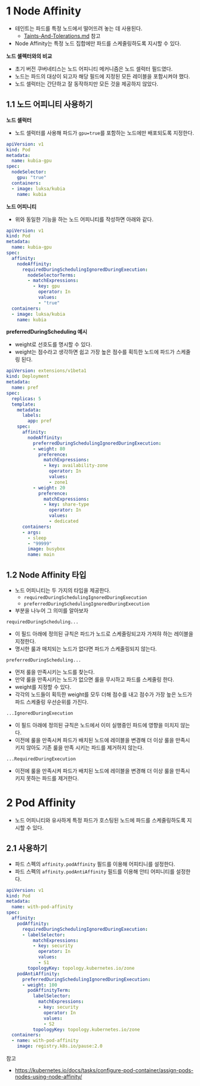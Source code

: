 # 1 Node Affinity

- 테인트는 파드를 특정 노드에서 떨어뜨려 놓는 데 사용된다.
  -  [Taints-And-Tolerations.md](../Taints-And-Tolerations/Taints-And-Tolerations.md) 참고
- Node Affinity는 특정 노드 집합에만 파드를 스케줄링하도록 지시할 수 있다.



**노드 셀렉터와의 비교**

- 초기 버전 쿠버네티스는 노드 어피니티 메커니즘은 노드 셀럭터 필드였다.
- 노드는 파드의 대상이 되고자 해당 필드에 지정된 모든 레이블을 포함시켜야 했다.
- 노드 셀럭터는 간단하고 잘 동작하지만 모든 것을 제공하지 않았다.



## 1.1 노드 어피니티 사용하기



**노드 셀럭터**

- 노드 셀럭터를 사용해 파드가 `gpu=true`를 포함하는 노드에만 배포되도록 지정한다.

```yaml
apiVersion: v1
kind: Pod
metadata:
  name: kubia-gpu
spec:
  nodeSelector:
    gpu: "true"
  containers:
  - image: luksa/kubia
    name: kubia
```



**노드 어피니티**

- 위와 동일한 기능을 하는 노드 어피니티를 작성하면 아래와 같다.

```yaml
apiVersion: v1
kind: Pod
metadata:
  name: kubia-gpu
spec:
  affinity:
    nodeAffinity:
      requiredDuringSchedulingIgnoredDuringExecution:
        nodeSelectorTerms:
        - matchExpressions:
          - key: gpu
            operator: In
            values:
            - "true"
  containers:
  - image: luksa/kubia
    name: kubia
```



**preferredDuringScheduling 예시**

- weight로 선호도를 명시할 수 있다.
- weight는 점수라고 생각하면 쉽고 가장 높은 점수를 획득한 노드에 파드가 스케줄링 된다.

```yaml
apiVersion: extensions/v1beta1
kind: Deployment
metadata:
  name: pref
spec:
  replicas: 5
  template:
    metadata:
      labels:
        app: pref
    spec:
      affinity:
        nodeAffinity:
          preferredDuringSchedulingIgnoredDuringExecution:
          - weight: 80
            preference:
              matchExpressions:
              - key: availability-zone
                operator: In
                values:
                - zone1
          - weight: 20
            preference:
              matchExpressions:
              - key: share-type
                operator: In
                values:
                - dedicated
      containers:
      - args:
        - sleep
        - "99999"
        image: busybox
        name: main
```



## 1.2 Node Affinity 타입

- 노드 어피니티는 두 가지의 타입을 제공한다.
  - `requiredDuringSchedulingIgnoredDuringExecution`
  - `preferredDuringSchedulingIgnoredDuringExecution`
- 부분을 나누어 그 의미를 알아보자



`requiredDuringScheduling...`

- 이 필드 아래에 정의된 규칙은 파드가 노드로 스케줄링되고자 가져햐 하는 레이블을 지정한다.
- 명시한 룰과 매치되는 노드가 없다면 파드가 스케줄링되지 않는다.

`preferredDuringScheduling...`

- 먼저 룰을 만족시키는 노드를 찾는다.
- 만약 룰을 만족시키는 노드가 없으면 룰을 무시하고 파드를 스케줄링 한다.
- weight를 지정할 수 있다.
- 각각의 노드들이 획득한 weight를 모두 더해 점수를 내고 점수가 가장 높은 노드가 파드 스케줄링 우선순위를 가진다. 

`...IgnoredDuringExecution`

- 이 필드 아래에 정의된 규칙은 노드에서 이미 실행중인 파드에 영향을 미치지 않는다.
- 이전에 룰을 만족시켜 파드가 배치된 노드에 레이블을 변경해 더 이상 룰을 만족시키지 않아도 기존 룰을 만족 시키는 파드를 제거하지 않는다.

`...RequiredDuringExecution`

- 이전에 룰을 만족시켜 파드가 배치된 노드에 레이블을 변경해 더 이상 룰을 만족시키지 못하는 파드를 제거한다.



# 2 Pod Affinity

- 노드 어피니티와 유사하게 특정 파드가 호스팅된 노드에 파드를 스케줄링하도록 지시할 수 있다.



## 2.1 사용하기

- 파드 스펙의 `affinity.podAffinity` 필드를 이용해 어피티니를 설정한다.
- 파드 스펙의 `affinity.podAntiAffinity` 필드를 이용해 안티 어피니티를 설정한다.

```yaml
apiVersion: v1
kind: Pod
metadata:
  name: with-pod-affinity
spec:
  affinity:
    podAffinity:
      requiredDuringSchedulingIgnoredDuringExecution:
      - labelSelector:
          matchExpressions:
          - key: security
            operator: In
            values:
            - S1
        topologyKey: topology.kubernetes.io/zone
    podAntiAffinity:
      preferredDuringSchedulingIgnoredDuringExecution:
      - weight: 100
        podAffinityTerm:
          labelSelector:
            matchExpressions:
            - key: security
              operator: In
              values:
              - S2
          topologyKey: topology.kubernetes.io/zone
  containers:
  - name: with-pod-affinity
    image: registry.k8s.io/pause:2.0
```





참고

- https://kubernetes.io/docs/tasks/configure-pod-container/assign-pods-nodes-using-node-affinity/